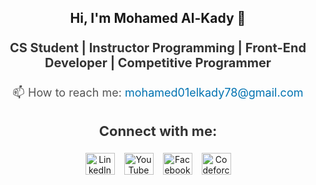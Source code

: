 <h2 align="center">Hi, I'm Mohamed Al-Kady 👋</h2>

###

<p align="center" style="font-size: 20px; font-weight: bold; color: #333;">
  CS Student | Instructor Programming | Front-End Developer | Competitive Programmer
</p>

###

<p align="center" style="font-size: 18px; color: #555;">
  📫 How to reach me: <a href="mailto:mohamed01elkady78@gmail.com" style="color: #0072b1; text-decoration: none;">mohamed01elkady78@gmail.com</a>
</p>

###

<h3 align="center" style="font-size: 22px; color: #333;">Connect with me:</h3>

<div align="center" style="display: flex; justify-content: center; gap: 15px;">
  <a href="https://www.linkedin.com/in/your-linkedin-profile/" target="_blank" style="text-decoration: none;">
    <img src="https://raw.githubusercontent.com/maurodesouza/profile-readme-generator/master/src/assets/icons/social/linkedin/default.svg" width="47" height="35" alt="LinkedIn logo" />
  </a>
  <a href="https://www.youtube.com/your-youtube-channel" target="_blank" style="text-decoration: none;">
    <img src="https://raw.githubusercontent.com/maurodesouza/profile-readme-generator/master/src/assets/icons/social/youtube/default.svg" width="47" height="35" alt="YouTube logo" />
  </a>
  <a href="https://www.facebook.com/your-facebook-profile/" target="_blank" style="text-decoration: none;">
    <img src="https://raw.githubusercontent.com/maurodesouza/profile-readme-generator/master/src/assets/icons/social/facebook/default.svg" width="47" height="35" alt="Facebook logo" />
  </a>
  <a href="https://codeforces.com/profile/your-codeforces-handle" target="_blank" style="text-decoration: none;">
    <img src="https://cdn.iconscout.com/icon/free/png-256/codeforces-3628695-3030120.png" width="47" height="35" alt="Codeforces logo" />
  </a>
</div>

###
